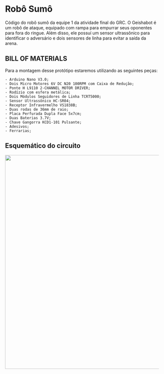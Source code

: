 # Robô Sumô
Código do robô sumô da equipe 1 da atividade final do GRC.
O Geishabot é um robô de ataque, equipado com rampa para empurrar seus oponentes para fora do ringue. Além disso, ele possuí um sensor ultrassônico para identificar o adversário e dois sensores de linha para evitar a saída da arena.

## BILL OF MATERIALS
Para a montagem desse protótipo estaremos utilizando as seguintes peças:

    - Arduino Nano V3.0;
    - Dois Micro Motores 6V DC N20 100RPM com Caixa de Redução;
    - Ponte H L9110 2-CHANNEL MOTOR DRIVER;
    - Rodízio com esfera metálica;
    - Dois Módulos Seguidores de Linha TCRT5000;
    - Sensor Ultrassônico HC-SR04;
    - Receptor Infravermelho VS1838B;
    - Duas rodas de 36mm de raio;
    - Placa Perfurada Dupla Face 5x7cm;
    - Duas Baterias 3.7V;
    - Chave Gangorra KCD1-101 Pulsante;
    - Adesivos;
    - Ferrarias;

## Esquemático do circuito
<div align="center">
<img src="https://github.com/Grupo-de-Robotica-Competitiva-GRC/Robo-Sumo-Geishabot/assets/111692964/afdc65e0-ca7e-49bd-9df0-f4e723c1646f)" width="700px" />
</div>
